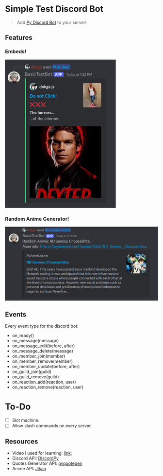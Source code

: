 # Simple Test Discord Bot

> Add [Py Discord Bot](https://discord.com/oauth2/authorize?client_id=1330094955343122562&permissions=8&integration_type=0&scope=bot) to your server!

## Features

### Embeds!

![embed-test-image](./images/embed-test.png)

### Random Anime Generator!

![random-anime-generator](./images/random-anime-test.png)

## Events

Every event type for the discord bot:

- on_ready()
- on_message(message)
- on_message_edit(before, after)
- on_message_delete(message)
- on_member_join(member)
- on_member_remove(member)
- on_member_update(before, after)
- on_guild_join(guild)
- on_guild_remove(guild)
- on_reaction_add(reaction, user)
- on_reaction_remove(reaction, user)

# To-Do

- [ ] Slot machine.
- [ ] Allow slash commands on every server.

## Resources

- Video I used for learning: [link](https://youtu.be/CHbN_gB30Tw?si=SAXOYRxdHmqhPtRj);
- Discord API: [DiscordPy](https://github.com/Rapptz/discord.py)
- Quotes Generator API: [pyquotegen](https://github.com/Armanidrisi/pyquotegen)
- Anime API: [Jikan](https://jikan.moe/)